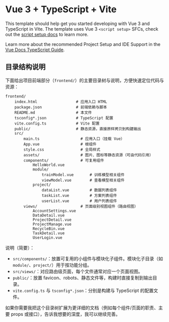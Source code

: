# Vue 3 + TypeScript + Vite

This template should help get you started developing with Vue 3 and TypeScript in Vite. The template uses Vue 3 `<script setup>` SFCs, check out the [script setup docs](https://v3.vuejs.org/api/sfc-script-setup.html#sfc-script-setup) to learn more.

Learn more about the recommended Project Setup and IDE Support in the [Vue Docs TypeScript Guide](https://vuejs.org/guide/typescript/overview.html#project-setup).
 
 ## 目录结构说明

下面给出项目前端部分（`frontend/`）的主要目录树与说明，方便快速定位代码与资源：

```
frontend/
	index.html                 # 应用入口 HTML
	package.json               # 前端依赖与脚本
	README.md                  # 本文件
	tsconfig*.json             # TypeScript 配置
	vite.config.ts             # Vite 配置
	public/                    # 静态资源，直接原样拷贝到构建输出
	src/
		main.ts                  # 应用入口（挂载 Vue）
		App.vue                  # 根组件
		style.css                # 全局样式
		assets/                  # 图片、图标等静态资源（可由代码引用）
		components/              # 可复用组件
			HelloWorld.vue
			module/
				trainModel.vue       # 训练模型相关组件
				viewModel.vue        # 查看模型相关组件
			project/
				dataList.vue         # 数据列表组件
				taskList.vue         # 方案列表组件
				userList.vue         # 用户列表组件
		views/                   # 页面级别视图组件（路由视图）
			AccountSettings.vue
			DataDetail.vue
			ProjectDetail.vue
			ProjectManage.vue
			RecycleBin.vue
			TaskDetail.vue
			UserLogin.vue

```

说明（简要）：
- `src/components/`：放置可复用的小组件与模块化子组件。模块化子目录（如 `module/`、`project/`）用于按功能分组。
- `src/views/`：对应路由级页面，每个文件通常对应一个页面视图。
- `public/`：放置 favicon、robots、静态文件等，构建时直接复制到输出目录。
- `vite.config.ts` 与 `tsconfig*.json`：分别是构建与 TypeScript 的配置文件。

如果你需要我把这个目录树扩展为更详细的文档（例如每个组件/页面的职责、主要 props 或接口），告诉我想要的深度，我可以继续完善。
